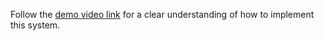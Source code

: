 Follow the [demo video link](https://youtu.be/uKgZ4xjgGDw) for a clear understanding of how to implement this system.
